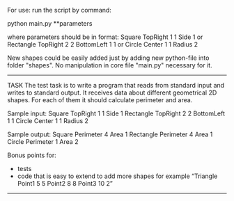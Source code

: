 For use:
run the script by command: 

python main.py **parameters

where parameters should be in format: 
Square TopRight 1 1 Side 1
or 
Rectangle TopRight 2 2 BottomLeft 1 1
or
Circle Center 1 1 Radius 2

New shapes could be easily added just by adding new python-file into folder "shapes".
No manipulation in core file "main.py" necessary for it.


---------------------------------------
TASK
The test task is to write a program that reads from standard input and writes to standard output.
It receives data about different geometrical 2D shapes. For each of them it should calculate perimeter and area.

Sample input:
Square TopRight 1 1 Side 1
Rectangle TopRight 2 2 BottomLeft 1 1
Circle Center 1 1 Radius 2

Sample output:
Square Perimeter 4 Area 1
Rectangle Perimeter 4 Area 1
Circle Perimeter 1 Area 2

Bonus points for:
- tests
- code that is easy to extend to add more shapes
for example “Triangle Point1 5 5 Point2 8 8 Point3 10 2”
---------------------------------------
